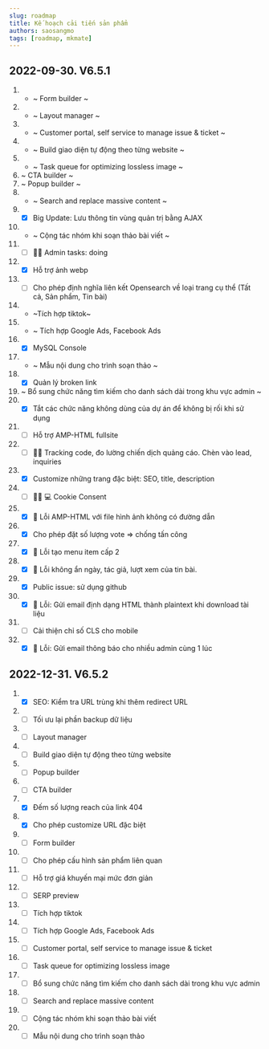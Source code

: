 ```yaml
---
slug: roadmap
title: Kế hoạch cải tiến sản phẩm
authors: saosangmo
tags: [roadmap, mkmate]
---
```

## 2022-09-30. V6.5.1
1. - ~ Form builder ~
2. - ~ Layout manager ~
3. - ~ Customer portal, self service to manage issue & ticket ~
4. - ~ Build giao diện tự động theo từng website ~
5. - ~ Task queue for optimizing lossless image ~
6. ~ CTA builder ~
7. ~ Popup builder ~
8. - ~ Search and replace massive content ~
9. - [x] Big Update: Lưu thông tin vùng quản trị bằng AJAX
10. - ~ Cộng tác nhóm khi soạn thảo bài viết ~
11. - [ ] 🏊‍♂️ Admin tasks: doing
12. - [x] Hỗ trợ ảnh webp
13. - [ ] Cho phép định nghĩa liên kết Opensearch về loại trang cụ thể (Tất cả, Sản phẩm, Tin bài)
14. - ~Tích hợp tiktok~
15. - ~ Tích hợp Google Ads, Facebook Ads
16. - [x] MySQL Console
17. - ~ Mẫu nội dung cho trình soạn thảo ~
18. - [x] Quản lý broken link
19. ~ Bổ sung chức năng tìm kiếm cho danh sách dài trong khu vực admin ~
20. - [x] Tắt các chức năng không dùng của dự án để không bị rối khi sử dụng
21. - [ ] Hỗ trợ AMP-HTML fullsite
22. - [ ] 🥷🏽 Tracking code, đo lường chiến dịch quảng cáo. Chèn vào lead, inquiries
23. - [x] Customize những trang đặc biệt: SEO, title, description
24. - [ ] 🥷🏽 💻 Cookie Consent 
25. - [x] 🐞 Lỗi AMP-HTML với file hình ảnh không có đường dẫn
26. - [x] Cho phép đặt số lượng vote => chống tấn công
27. - [x] 🐞 Lỗi tạo menu item cấp 2
28. - [x] 🐞 Lỗi không ẩn ngày, tác giả, lượt xem của tin bài.
29. - [x] Public issue: sử dụng github
30. - [x] 🐞 Lỗi: Gửi email định dạng HTML thành plaintext khi download tài liệu
31. - [ ] Cải thiện chỉ số CLS cho mobile
32. - [x] 🐞 Lỗi: Gửi email thông báo cho nhiều admin cùng 1 lúc

## 2022-12-31. V6.5.2
1. - [x] SEO: Kiểm tra URL trùng khi thêm redirect URL
2. - [ ] Tối ưu lại phần backup dữ liệu
3. - [ ] Layout manager
4. - [ ] Build giao diện tự động theo từng website
5. - [ ] Popup builder
6. - [ ] CTA builder
7. - [x] Đếm số lượng reach của link 404
8. - [x] Cho phép customize URL đặc biệt
9. - [ ] Form builder
10. - [ ] Cho phép cấu hình sản phẩm liên quan
11. - [ ] Hỗ trợ giá khuyến mại mức đơn giản
12. - [ ] SERP preview
13. - [ ] Tích hợp tiktok
14. - [ ] Tích hợp Google Ads, Facebook Ads
15. - [ ] Customer portal, self service to manage issue & ticket
16. - [ ] Task queue for optimizing lossless image
17. - [ ] Bổ sung chức năng tìm kiếm cho danh sách dài trong khu vực admin
18. - [ ] Search and replace massive content
19. - [ ] Cộng tác nhóm khi soạn thảo bài viết
20. - [ ] Mẫu nội dung cho trình soạn thảo
